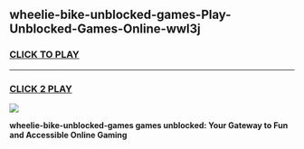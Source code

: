 
## wheelie-bike-unblocked-games-Play-Unblocked-Games-Online-wwl3j
<h3>
<a href="https://premium76.site?title=wheelie-bike-unblocked-games&ref=25A">CLICK TO PLAY</a></h3>
<hr>

<h3>
<a href="https://premium76.site?title=wheelie-bike-unblocked-games&ref=25A">CLICK 2 PLAY</a>
  
</h3>

<a href="https://premium76.site?title=wheelie-bike-unblocked-games&ref=25A"><img src="https://clearcache.store/games.png"></a>


**wheelie-bike-unblocked-games games unblocked: Your Gateway to Fun and Accessible Online Gaming**

